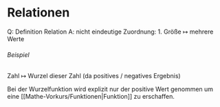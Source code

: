 # Relationen

Q: Definition Relation
A: nicht eindeutige Zuordnung: 1. Größe $\longmapsto$ mehrere Werte
<!--ID: 1757486539409-->

###### Beispiel

Zahl $\longmapsto$ Wurzel dieser Zahl (da positives / negatives Ergebnis)

Bei der Wurzelfunktion wird explizit nur der positive Wert genommen um eine [[Mathe-Vorkurs/Funktionen|Funktion]] zu erschaffen.